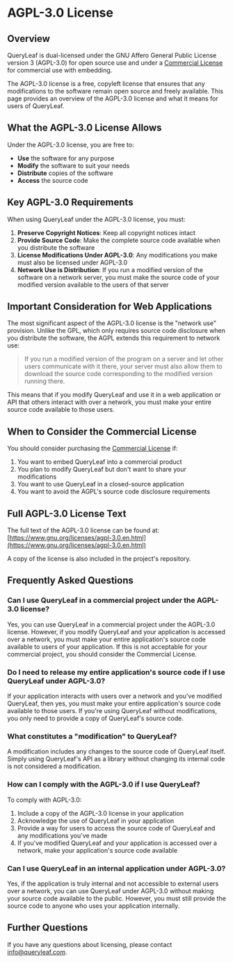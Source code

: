 # AGPL-3.0 License

## Overview

QueryLeaf is dual-licensed under the GNU Affero General Public License version 3 (AGPL-3.0) for open source use and under a [Commercial License](commercial.md) for commercial use with embedding.

The AGPL-3.0 license is a free, copyleft license that ensures that any modifications to the software remain open source and freely available. This page provides an overview of the AGPL-3.0 license and what it means for users of QueryLeaf.

## What the AGPL-3.0 License Allows

Under the AGPL-3.0 license, you are free to:

- **Use** the software for any purpose
- **Modify** the software to suit your needs
- **Distribute** copies of the software
- **Access** the source code

## Key AGPL-3.0 Requirements

When using QueryLeaf under the AGPL-3.0 license, you must:

1. **Preserve Copyright Notices**: Keep all copyright notices intact
2. **Provide Source Code**: Make the complete source code available when you distribute the software
3. **License Modifications Under AGPL-3.0**: Any modifications you make must also be licensed under AGPL-3.0
4. **Network Use is Distribution**: If you run a modified version of the software on a network server, you must make the source code of your modified version available to the users of that server

## Important Consideration for Web Applications

The most significant aspect of the AGPL-3.0 license is the "network use" provision. Unlike the GPL, which only requires source code disclosure when you distribute the software, the AGPL extends this requirement to network use:

> If you run a modified version of the program on a server and let other users communicate with it there, your server must also allow them to download the source code corresponding to the modified version running there.

This means that if you modify QueryLeaf and use it in a web application or API that others interact with over a network, you must make your entire source code available to those users.

## When to Consider the Commercial License

You should consider purchasing the [Commercial License](commercial.md) if:

1. You want to embed QueryLeaf into a commercial product
2. You plan to modify QueryLeaf but don't want to share your modifications
3. You want to use QueryLeaf in a closed-source application
4. You want to avoid the AGPL's source code disclosure requirements

## Full AGPL-3.0 License Text

The full text of the AGPL-3.0 license can be found at:
[https://www.gnu.org/licenses/agpl-3.0.en.html](https://www.gnu.org/licenses/agpl-3.0.en.html)

A copy of the license is also included in the project's repository.

## Frequently Asked Questions

### Can I use QueryLeaf in a commercial project under the AGPL-3.0 license?

Yes, you can use QueryLeaf in a commercial project under the AGPL-3.0 license. However, if you modify QueryLeaf and your application is accessed over a network, you must make your entire application's source code available to users of your application. If this is not acceptable for your commercial project, you should consider the Commercial License.

### Do I need to release my entire application's source code if I use QueryLeaf under AGPL-3.0?

If your application interacts with users over a network and you've modified QueryLeaf, then yes, you must make your entire application's source code available to those users. If you're using QueryLeaf without modifications, you only need to provide a copy of QueryLeaf's source code.

### What constitutes a "modification" to QueryLeaf?

A modification includes any changes to the source code of QueryLeaf itself. Simply using QueryLeaf's API as a library without changing its internal code is not considered a modification.

### How can I comply with the AGPL-3.0 if I use QueryLeaf?

To comply with AGPL-3.0:

1. Include a copy of the AGPL-3.0 license in your application
2. Acknowledge the use of QueryLeaf in your application
3. Provide a way for users to access the source code of QueryLeaf and any modifications you've made
4. If you've modified QueryLeaf and your application is accessed over a network, make your application's source code available

### Can I use QueryLeaf in an internal application under AGPL-3.0?

Yes, if the application is truly internal and not accessible to external users over a network, you can use QueryLeaf under AGPL-3.0 without making your source code available to the public. However, you must still provide the source code to anyone who uses your application internally.

## Further Questions

If you have any questions about licensing, please contact [info@queryleaf.com](mailto:info@queryleaf.com).